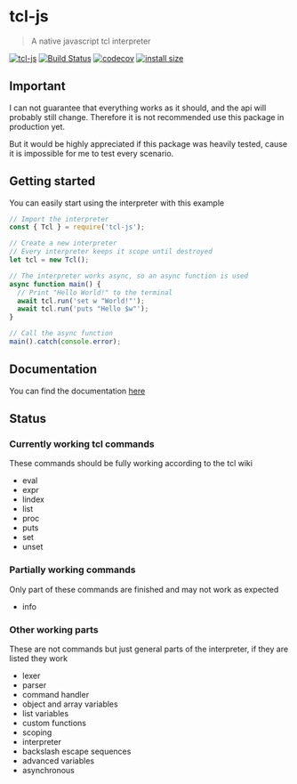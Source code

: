 # tcl-js

> A native javascript tcl interpreter

[![tcl-js](https://img.shields.io/npm/v/tcl-js.svg?style=flat&color)](https://www.npmjs.com/package/tcl-js)
[![Build Status](https://travis-ci.org/rubikscraft/tcl-js.svg?branch=master&style=flat)](https://travis-ci.org/rubikscraft/tcl-js)
[![codecov](https://codecov.io/gh/rubikscraft/tcl-js/branch/master/graph/badge.svg)](https://codecov.io/gh/rubikscraft/tcl-js)
[![install size](https://packagephobia.now.sh/badge?p=tcl-js&style=flat)](https://packagephobia.now.sh/result?p=tcl-js)

## Important

I can not guarantee that everything works as it should, and the api will probably still change.
Therefore it is not recommended use this package in production yet.

But it would be highly appreciated if this package was heavily tested, cause it is impossible for me to test every scenario.

## Getting started

You can easily start using the interpreter with this example

```js
// Import the interpreter
const { Tcl } = require('tcl-js');

// Create a new interpreter
// Every interpreter keeps it scope until destroyed
let tcl = new Tcl();

// The interpreter works async, so an async function is used
async function main() {
  // Print "Hello World!" to the terminal
  await tcl.run('set w "World!"');
  await tcl.run('puts "Hello $w"');
}

// Call the async function
main().catch(console.error);
```

## Documentation

You can find the documentation [here](https://htmlpreview.github.io/?https://github.com/rubikscraft/tcl-js/blob/master/docs/index.html)

## Status

### Currently working tcl commands

These commands should be fully working according to the tcl wiki

- eval
- expr
- lindex
- list
- proc
- puts
- set
- unset

### Partially working commands

Only part of these commands are finished and may not work as expected

- info

### Other working parts

These are not commands but just general parts of the interpreter, if they are listed they work

- lexer
- parser
- command handler
- object and array variables
- list variables
- custom functions
- scoping
- interpreter
- backslash escape sequences
- advanced variables
- asynchronous
